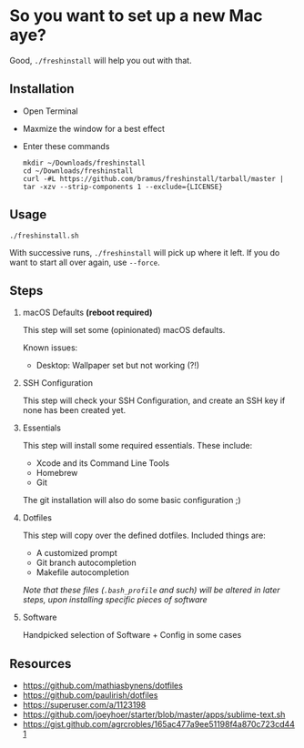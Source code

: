 # So you want to set up a new Mac aye?

Good, `./freshinstall` will help you out with that.

## Installation

- Open Terminal

- Maxmize the window for a best effect

- Enter these commands

	```
	mkdir ~/Downloads/freshinstall
	cd ~/Downloads/freshinstall
	curl -#L https://github.com/bramus/freshinstall/tarball/master | tar -xzv --strip-components 1 --exclude={LICENSE}
	```

## Usage

```
./freshinstall.sh
```

With successive runs, `./freshinstall` will pick up where it left. If you do want to start all over again, use `--force`.

## Steps

1. macOS Defaults **(reboot required)**

	This step will set some (opinionated) macOS defaults.

	Known issues:

	- Desktop: Wallpaper set but not working (?!)

2. SSH Configuration

	This step will check your SSH Configuration, and create an SSH key if none has been created yet.

3. Essentials

	This step will install some required essentials. These include:

	- Xcode and its Command Line Tools
	- Homebrew
	- Git

	The git installation will also do some basic configuration ;)

4. Dotfiles

	This step will copy over the defined dotfiles. Included things are:

	- A customized prompt
	- Git branch autocompletion
	- Makefile autocompletion

	_Note that these files (`.bash_profile` and such) will be altered in later steps, upon installing specific pieces of software_

5. Software

	Handpicked selection of Software + Config in some cases

## Resources

- https://github.com/mathiasbynens/dotfiles
- https://github.com/paulirish/dotfiles
- https://superuser.com/a/1123198
- https://github.com/joeyhoer/starter/blob/master/apps/sublime-text.sh
- https://gist.github.com/agrcrobles/165ac477a9ee51198f4a870c723cd441

